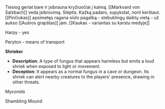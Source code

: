 Tiesiog geriat bare ir įsibrauna kryžiuočiai į kaimą.
[[Markvard von Salzbach]] veda įsibrovimą.  Slėptis. Kažką padaro, supykstat, norit kerštaut.
[[Pinčiukas]] apsimetęs ragana siūlo pagalbą - stebuklingų daiktų vietą - už aukso [[Aušros grapštas]] jam.
[[Kaukas - variantas su karstu medyje]]

Harpy - yes

Peryton  - means of transport



**Shrieker**

- **Description**: A type of fungus that appears harmless but emits a loud shriek when exposed to light or movement.
- **Deception**: It appears as a normal fungus in a cave or dungeon. Its shriek can alert nearby creatures to the players' presence, drawing in other threats.


Myconids

Shambling Mound